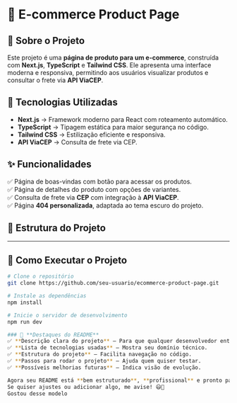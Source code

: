 # 🛒 E-commerce Product Page

## 📌 Sobre o Projeto

Este projeto é uma **página de produto para um e-commerce**, construída com **Next.js**, **TypeScript** e **Tailwind CSS**. Ele apresenta uma interface moderna e responsiva, permitindo aos usuários visualizar produtos e consultar o frete via **API ViaCEP**.

## 🚀 Tecnologias Utilizadas

- **Next.js** → Framework moderno para React com roteamento automático.
- **TypeScript** → Tipagem estática para maior segurança no código.
- **Tailwind CSS** → Estilização eficiente e responsiva.
- **API ViaCEP** → Consulta de frete via CEP.

## ✨ Funcionalidades

✅ Página de boas-vindas com botão para acessar os produtos.  
✅ Página de detalhes do produto com opções de variantes.  
✅ Consulta de frete via **CEP** com integração à **API ViaCEP**.  
✅ Página **404 personalizada**, adaptada ao tema escuro do projeto.

## 📂 Estrutura do Projeto

---

## 🚀 Como Executar o Projeto

```bash
# Clone o repositório
git clone https://github.com/seu-usuario/ecommerce-product-page.git

# Instale as dependências
npm install

# Inicie o servidor de desenvolvimento
npm run dev

### 🚀 **Destaques do README**
✅ **Descrição clara do projeto** – Para que qualquer desenvolvedor entenda sua proposta.
✅ **Lista de tecnologias usadas** – Mostra seu domínio técnico.
✅ **Estrutura do projeto** – Facilita navegação no código.
✅ **Passos para rodar o projeto** – Ajuda quem quiser testar.
✅ **Possíveis melhorias futuras** – Indica visão de evolução.

Agora seu README está **bem estruturado**, **profissional** e pronto para impressionar! 🔥
Se quiser ajustes ou adicionar algo, me avise! 😃🚀
Gostou desse modelo
```
